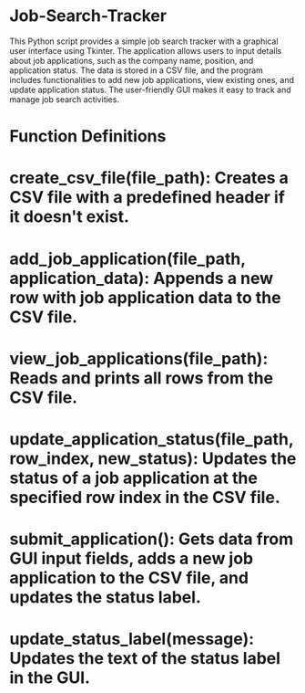 # Job-Search-Tracker
This Python script provides a simple job search tracker with a graphical user interface using Tkinter. The application allows users to input details about job applications, such as the company name, position, and application status. The data is stored in a CSV file, and the program includes functionalities to add new job applications, view existing ones, and update application status. The user-friendly GUI makes it easy to track and manage job search activities.
# Function Definitions
# create_csv_file(file_path): Creates a CSV file with a predefined header if it doesn't exist.
# add_job_application(file_path, application_data): Appends a new row with job application data to the CSV file.
# view_job_applications(file_path): Reads and prints all rows from the CSV file.
# update_application_status(file_path, row_index, new_status): Updates the status of a job application at the specified row index in the CSV file.
# submit_application(): Gets data from GUI input fields, adds a new job application to the CSV file, and updates the status label.
# update_status_label(message): Updates the text of the status label in the GUI.
